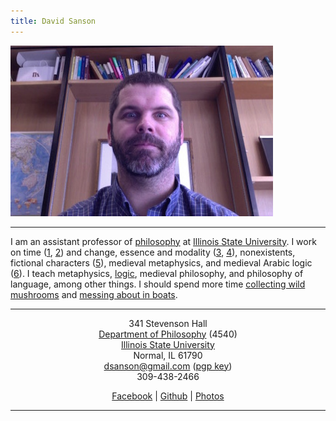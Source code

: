 ```yaml
---
title: David Sanson
---
```


<div class="home_image_container">
<div class="home_image">
<img src="images/david.jpg" alt="A picture of me" width=420 height=273>
</div>
</div>

* * * * *

I am an assistant professor of [philosophy] at [Illinois State University]. I
work on time ([1][], [2][]) and change, essence and modality ([3][], [4][]),
nonexistents, fictional characters ([5][]), medieval metaphysics, and medieval
Arabic logic ([6][]). I teach metaphysics, [logic][], medieval philosophy, and
philosophy of language, among other things. I should spend more time
[collecting wild mushrooms] and [messing about in
boats](https://youtu.be/K0ogEdo6ADM?t=6m29s).

  [1]: http://dsanson.droppages.com/research/WayThingsWere.pdf "The Way Things
  Were"
  [2]: http://dsanson.droppages.com/research/presentism-and-truthmaking.pdf
  "Presentism and Truthmaking"
  [3]: http://dsanson.droppages.com/research/worlds-enough-for-junk.pdf
  "Worlds Enough for Junk"
  [4]: http://dsanson.droppages.com/research/maximal-possibilities.pdf
  "Maximal Possibilities"
  [5]: /frivolous_fictions.pdf "Frivolous Fictions"
  [6]: http://dsanson.droppages.com/research/ArabicLiar.pdf "The Early Arabic
  Liar"
  [logic]: /logic "Course Webpage for Philosophy 112"

* * * * *

<div style="text-align:center">

341 Stevenson Hall\
[Department of Philosophy][philosophy] (4540)\
[Illinois State University][]\
Normal, IL 61790\
<dsanson@gmail.com> ([pgp key](pgp.html))\
309-438-2466

[Facebook][] | [Github][] | [Photos][]

* * * * *


</div>

  [philosophy]: http://philosophy.illinoisstate.edu/
  [Illinois State University]: http://illinoisstate.edu/
  [collecting wild mushrooms]: http://morelmushroomhunting.com/morelfinds.html
  [PhilPapers]: http://philpapers.org/s/David%20Sanson
  [Github]: http://github.com/dsanson
  [Facebook]: http://www.facebook.com/people/David_Sanson/12455093
  [Photos]: https://www.icloud.com/photostream/#A2532ODWLedxE
